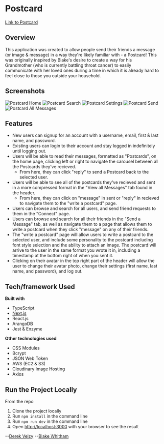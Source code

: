 # Postcard #
[Link to Postcard](https://post-card.io/login)

## Overview ##
This application was created to allow people send their friends a message (or image & message) in a way they're likely familiar with - a Postcard! This was originally inspired by Blake's desire to create a way for his Grandmother (who is currently battling throat cancer) to easily communicate with her loved ones during a time in which it is already hard to feel close to those you outside your household.

## Screenshots ##
![Postcard Home](https://frisbee-images.s3-us-west-1.amazonaws.com/Home.png)
![Postcard Search](https://frisbee-images.s3-us-west-1.amazonaws.com/Search.png)
![Postcard Settings](https://frisbee-images.s3-us-west-1.amazonaws.com/Settings.png)
![Postcard Send](https://frisbee-images.s3-us-west-1.amazonaws.com/Send.png)
![Postcard All Messages](https://frisbee-images.s3-us-west-1.amazonaws.com/AllMessages.png)

## Features ##
- New users can signup for an account with a username, email, first & last name, and password.
- Existing users can login to their account and stay logged in indefinitely until logging out.
- Users will be able to read their messages, formatted as "Postcards", on the home page, clicking left or right to navigate the carousel between all the Postcards they've recieved.
  - From here, they can click "reply" to send a Postcard back to the selected user.
- Users will be able to see all of the postcards they've recieved and sent in a more compressed format in the "View all Messages" tab found in the header.
  - From here, they can click on "message" in sent or "reply" in recieved to navigate them to the "write a postcard" page.
- Users can browse and search for all users, and send friend requests to them in the "Connect" page.
- Users can browse and search for all their friends in the "Send a Message" tab, as well as navigate them to a page that allows them to write a postcard when they click "message" on any of their friends.
- The "write a postcard" page will allow users to write a postcard to the selected user, and include some personality to the postcard including font style selection and the ability to attach an image. The postcard will arrive to the user in the same format you wrote it in, including a timestamp at the bottom right of when you sent it.
- Clicking on their avatar in the top right part of the header will allow the user to change their avatar photo, change their settings (first name, last name, and password), and log out.


## Tech/framework Used ##
__Built with__
- TypeScript
- [Next.js](https://nextjs.org)
- React.js
- ArangoDB
- Jest & Enzyme

__Other technologies used__
- CSS Modules
- Bcrypt
- JSON Web Token
- AWS (EC2 & S3)
- Cloudinary Image Hosting
- Axios

## Run the Project Locally ##
From the repo
1. Clone the project locally
2. Run ```npm install``` in the command line
3. Run ```npm run dev``` in the command line
4. Open [http://localhost:3000](http://localhost:3000) with your browser to see the result

--[Derek Velzy](https://github.com/derekvelzy)
--[Blake Whitham](https://github.com/Blake-Whitham)